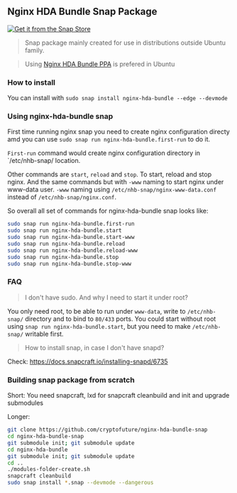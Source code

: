## Nginx HDA Bundle Snap Package
[![Get it from the Snap Store](https://snapcraft.io/static/images/badges/en/snap-store-white.svg)](https://snapcraft.io/nginx-hda-bundle)
>Snap package mainly created for use in distributions outside Ubuntu family. 

>Using [Nginx HDA Bundle PPA](https://launchpad.net/~hda-me/+archive/ubuntu/nginx-stable) is prefered in Ubuntu
### How to install
You can install with `sudo snap install nginx-hda-bundle --edge --devmode`
### Using nginx-hda-bundle snap
First time running nginx snap you need to create nginx configuration directy amd you can use `sudo snap run nginx-hda-bundle.first-run`
to do it.

`First-run` command would create nginx configuration directory in `/etc/nhb-snap/ location.

Other commands are `start`, `reload` and `stop`. To start, reload and stop nginx. And the same commands but with `-www` naming to start nginx under www-data user.
`-www` naming using `/etc/nhb-snap/nginx-www-data.conf` instead of `/etc/nhb-snap/nginx.conf`.

So overall all set of commands for nginx-hda-bundle snap looks like:

```bash
sudo snap run nginx-hda-bundle.first-run
sudo snap run nginx-hda-bundle.start
sudo snap run nginx-hda-bundle.start-www
sudo snap run nginx-hda-bundle.reload
sudo snap run nginx-hda-bundle.reload-www
sudo snap run nginx-hda-bundle.stop
sudo snap run nginx-hda-bundle.stop-www
```

### FAQ

> I don't have sudo. And why I need to start it under root?

You only need root, to be able to run under `www-data`, write to `/etc/nhb-snap/` directory and to bind to `80/433` ports. You could start without root using
`snap run nginx-hda-bundle.start`, but you need to make `/etc/nhb-snap/` writable first.

> How to install snap, in case I don't have snapd?

Check: https://docs.snapcraft.io/installing-snapd/6735

### Building snap package from scratch

Short: You need snapcraft, lxd for snapcraft cleanbuild and init and upgrade submodules

Longer:

```bash
git clone https://github.com/cryptofuture/nginx-hda-bundle-snap
cd nginx-hda-bundle-snap
git submodule init; git submodule update
cd nginx-hda-bundle
git submodule init; git submodule update
cd ..
./modules-folder-create.sh
snapcraft cleanbuild
sudo snap install *.snap --devmode --dangerous
```
